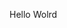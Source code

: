 Hello Wolrd


























































































































































































































































































































































































































































































































































































































































































































































































































































































































































































































































































































































































































































































































































































































































































































































































































































































































































































































































































































































































































































































































































































































































































































































































































































































































































































































































































































































































































































































































































































































































































































































































































































































































































































































































































































































































































































































































































































































































































































































































































































































































































































































































































































































































































































































































































































































































































































































































